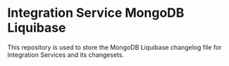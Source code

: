 # Integration Service MongoDB Liquibase

This repository is used to store the MongoDB Liquibase changelog file for Integration Services and its changesets. 
